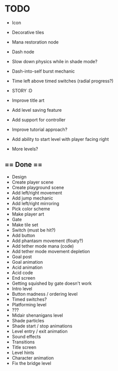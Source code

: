 # TODO

- Icon
- Decorative tiles

- Mana restoration node
- Dash node
- Slow down physics while in shade mode?
- Dash-into-self burst mechanic

- Time left above timed switches (radial progress?)

- STORY :D

- Improve title art
- Add level saving feature
- Add support for controller
- Improve tutorial approach?
- Add ability to start level with player facing right

- More levels?

## == Done ==

- Design
- Create player scene
- Create playground scene
- Add left/right movement
- Add jump mechanic
- Add left/right mirroring
- Pick color scheme
- Make player art
- Gate
- Make tile set
- Switch (must be hit?)
- Add button
- Add phantasm movement (floaty?)
- Add tether mode mana (code)
- Add tether mode movement depletion
- Goal post
- Goal animation
- Acid animation
- Acid code
- End screen
- Getting squished by gate doesn't work
- Intro level
- Button madness / ordering level
- Timed switches?
- Platforming level
- ???
- Midair shenanigans level
- Shade particles
- Shade start / stop animations
- Level entry / exit animation
- Sound effects
- Transitions
- Title screen
- Level hints
- Character animation
- Fix the bridge level
